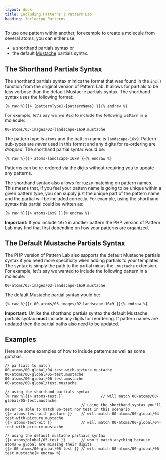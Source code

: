```yaml
---
layout: docs
title: Including Patterns | Pattern Lab
heading: Including Patterns
---
```


To use one pattern within another, for example to create a molecule from several atoms, you can either use:

* a shorthand partials syntax or 
* the default [Mustache](http://mustache.github.io/mustache.5.html) partials syntax.

## The Shorthand Partials Syntax

The shorthand partials syntax mimics the format that was found in the `inc()` function from the original version of Pattern Lab. It allows for partials to be less verbose than the default Mustache partials syntax. The shorthand syntax uses the following format:

    {% raw %}{{> [patternType]-[patternName] }}{% endraw %}

For example, let's say we wanted to include the following pattern in a molecule:

    00-atoms/03-images/02-landscape-16x9.mustache

The pattern type is `atoms` and the pattern name is `landscape-16x9`. Pattern sub-types are _never_ used in this format and any digits for re-ordering are _dropped_. The shorthand partial syntax would be:

    {% raw %}{{> atoms-landscape-16x9 }}{% endraw %}

Patterns can be re-ordered via the digits without requiring you to update any patterns. 

The shorthand syntax also allows for fuzzy matching on pattern names. This means that, if you feel your pattern name is going to be unique within a given pattern type, you can supply just the unique part of the pattern name and the partial will be included correctly. For example, using the shorthand syntax this partial could be written as:

    {% raw %}{{> atoms-16x9 }}{% endraw %}

**Important:** If you include `16x9` in another pattern the PHP version of Pattern Lab may find that first depending on how your patterns are organized.

## The Default Mustache Partials Syntax

The PHP version of Pattern Lab also supports the default Mustache partials syntax if you need more specificity when adding partials to your templates. The syntax is simply the path to the partial minus the `.mustache` extension. For example, let's say we wanted to include the following pattern in a molecule:

    00-atoms/03-images/02-landscape-16x9.mustache

The default Mustache partial syntax would be:

    {% raw %}{{> 00-atoms/03-images/02-landscape-16x9 }}{% endraw %}

**Important:** Unlike the shorthand partials syntax the default Mustache partials syntax **must** include any digits for reordering. If pattern names are updated then the partial paths also need to be updated.

## Examples

Here are some examples of how to include patterns as well as some gotchas.

    // partials to match
    00-atoms/00-global/04-test-with-picture.mustache
    00-atoms/00-global/05-test.mustache
    00-atoms/00-global/06-test.mustache
    00-atoms/00-global/test.mustache

    // using the shorthand partials syntax
    {% raw %}{{> atoms-test }}                 // will match 00-atoms/00-global/05-test.mustache
                                      // using the shorthand syntax you'll never be able to match 06-test nor test in this scenario
    {{> atoms-test-with-picture }}    // will match 00-atoms/00-global/04-test-with-picture.mustache 
    {{> atoms-test-wit }}             // will match 00-atoms/00-global/04-test-with-picture.mustache
    
    // using the default mustache partials syntax
    {{> atoms/global/05-test }}       // won't match anything because atoms & global are missing their digits
    {{> 00-atoms/00-global/06-test }} // will match 00-atoms/00-global/06-test.mustache{% endraw %}
